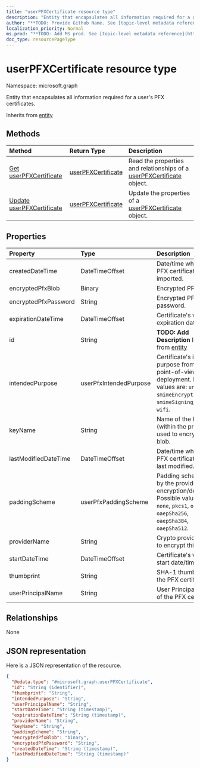 ```yaml
---
title: "userPFXCertificate resource type"
description: "Entity that encapsulates all information required for a user's PFX certificates."
author: "**TODO: Provide Github Name. See [topic-level metadata reference](https://msgo.azurewebsites.net/add/document/guidelines/metadata.html#topic-level-metadata)**"
localization_priority: Normal
ms.prod: "**TODO: Add MS prod. See [topic-level metadata reference](https://msgo.azurewebsites.net/add/document/guidelines/metadata.html#topic-level-metadata)**"
doc_type: resourcePageType
---
```


# userPFXCertificate resource type


Namespace: microsoft.graph

Entity that encapsulates all information required for a user's PFX certificates.


Inherits from [entity](../resources/entity.md)

## Methods
|Method|Return Type|Description|
|:---|:---|:---|
|[Get userPFXCertificate](../api/userpfxcertificate-get.md)|[userPFXCertificate](../resources/userpfxcertificate.md)|Read the properties and relationships of a [userPFXCertificate](../resources/userpfxcertificate.md) object.|
|[Update userPFXCertificate](../api/userpfxcertificate-update.md)|[userPFXCertificate](../resources/userpfxcertificate.md)|Update the properties of a [userPFXCertificate](../resources/userpfxcertificate.md) object.|

## Properties
|Property|Type|Description|
|:---|:---|:---|
|createdDateTime|DateTimeOffset|Date/time when this PFX certificate was imported.|
|encryptedPfxBlob|Binary|Encrypted PFX blob.|
|encryptedPfxPassword|String|Encrypted PFX password.|
|expirationDateTime|DateTimeOffset|Certificate's validity expiration date/time.|
|id|String|**TODO: Add Description** Inherited from [entity](../resources/entity.md)|
|intendedPurpose|userPfxIntendedPurpose|Certificate's intended purpose from the point-of-view of deployment. Possible values are: `unassigned`, `smimeEncryption`, `smimeSigning`, `vpn`, `wifi`.|
|keyName|String|Name of the key (within the provider) used to encrypt the blob.|
|lastModifiedDateTime|DateTimeOffset|Date/time when this PFX certificate was last modified.|
|paddingScheme|userPfxPaddingScheme|Padding scheme used by the provider during encryption/decryption. Possible values are: `none`, `pkcs1`, `oaepSha1`, `oaepSha256`, `oaepSha384`, `oaepSha512`.|
|providerName|String|Crypto provider used to encrypt this blob.|
|startDateTime|DateTimeOffset|Certificate's validity start date/time.|
|thumbprint|String|SHA-1 thumbprint of the PFX certificate.|
|userPrincipalName|String|User Principal Name of the PFX certificate.|

## Relationships
None

## JSON representation
Here is a JSON representation of the resource.
<!-- {
  "blockType": "resource",
  "keyProperty": "id",
  "@odata.type": "microsoft.graph.userPFXCertificate",
  "baseType": "microsoft.graph.entity",
  "openType": false
}
-->
``` json
{
  "@odata.type": "#microsoft.graph.userPFXCertificate",
  "id": "String (identifier)",
  "thumbprint": "String",
  "intendedPurpose": "String",
  "userPrincipalName": "String",
  "startDateTime": "String (timestamp)",
  "expirationDateTime": "String (timestamp)",
  "providerName": "String",
  "keyName": "String",
  "paddingScheme": "String",
  "encryptedPfxBlob": "binary",
  "encryptedPfxPassword": "String",
  "createdDateTime": "String (timestamp)",
  "lastModifiedDateTime": "String (timestamp)"
}
```

